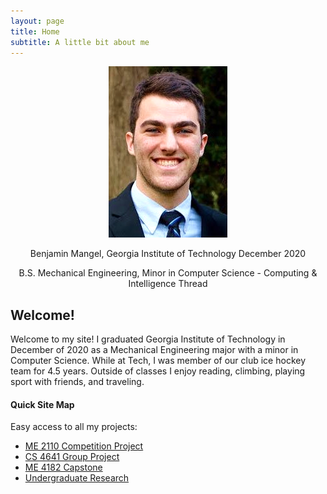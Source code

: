 ```yaml
---
layout: page
title: Home
subtitle: A little bit about me
---
```



<p align="center">
  <img src="Pro pic.png" />
</p>

<p align="center">
  Benjamin Mangel, Georgia Institute of Technology December 2020  
</p>

<p align="center">
  B.S. Mechanical Engineering, Minor in Computer Science - Computing & Intelligence Thread
</p>

## Welcome!
Welcome to my site! I graduated Georgia Institute of Technology in December of 2020 as a Mechanical Engineering major with a minor in Computer Science. While at Tech, I was member of our club ice hockey team for 4.5 years. Outside of classes I enjoy reading, climbing, playing sport with friends, and traveling. 

#### Quick Site Map
Easy access to all my projects:
- [ME 2110 Competition Project](portfolio/_posts/2021-01-12-me2110.md)
- [CS 4641 Group Project](portfolio/_posts/2021-01-12-cs-machine-learning.md)
- [ME 4182 Capstone](portfolio/_posts/2021-01-12-capstone.md)
- [Undergraduate Research](portfolio/_posts/2021-01-12-undergrad-research.md)
